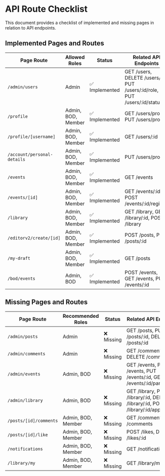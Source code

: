 # API Route Checklist

This document provides a checklist of implemented and missing pages in relation to API endpoints.

## Implemented Pages and Routes

| Page Route | Allowed Roles | Status | Related API Endpoints |
|------------|--------------|--------|----------------------|
| `/admin/users` | Admin | ✅ Implemented | GET /users, DELETE /users/:id, PUT /users/:id/role, PUT /users/:id/status |
| `/profile` | Admin, BOD, Member | ✅ Implemented | GET /users/profile, PUT /users/profile |
| `/profile/[username]` | Admin, BOD, Member | ✅ Implemented | GET /users/:id |
| `/account/personal-details` | Admin, BOD, Member | ✅ Implemented | PUT /users/profile |
| `/events` | Admin, BOD, Member | ✅ Implemented | GET /events |
| `/events/[id]` | Admin, BOD, Member | ✅ Implemented | GET /events/:id, POST /events/:id/register |
| `/library` | Admin, BOD, Member | ✅ Implemented | GET /library, GET /library/:id, POST /library |
| `/editorv2/create/[id]` | Admin, BOD, Member | ✅ Implemented | POST /posts, PUT /posts/:id |
| `/my-draft` | Admin, BOD, Member | ✅ Implemented | GET /posts |
| `/bod/events` | Admin, BOD | ✅ Implemented | POST /events, GET /events, PUT /events/:id |

## Missing Pages and Routes

| Page Route | Recommended Roles | Status | Related API Endpoints |
|------------|------------------|--------|----------------------|
| `/admin/posts` | Admin | ❌ Missing | GET /posts, PUT /posts/:id, DELETE /posts/:id |
| `/admin/comments` | Admin | ❌ Missing | GET /comments, DELETE /comments/:id |
| `/admin/events` | Admin, BOD | ❌ Missing | GET /events, POST /events, PUT /events/:id, GET /events/:id/participants |
| `/admin/library` | Admin, BOD | ❌ Missing | GET /library, PUT /library/:id, DELETE /library/:id, POST /library/:id/approve |
| `/posts/[id]/comments` | Admin, BOD, Member | ❌ Missing | GET /comments, POST /comments |
| `/posts/[id]/like` | Admin, BOD, Member | ❌ Missing | POST /likes, DELETE /likes/:id |
| `/notifications` | Admin, BOD, Member | ❌ Missing | GET /notifications |
| `/library/my` | Admin, BOD, Member | ❌ Missing | GET /library/my |

